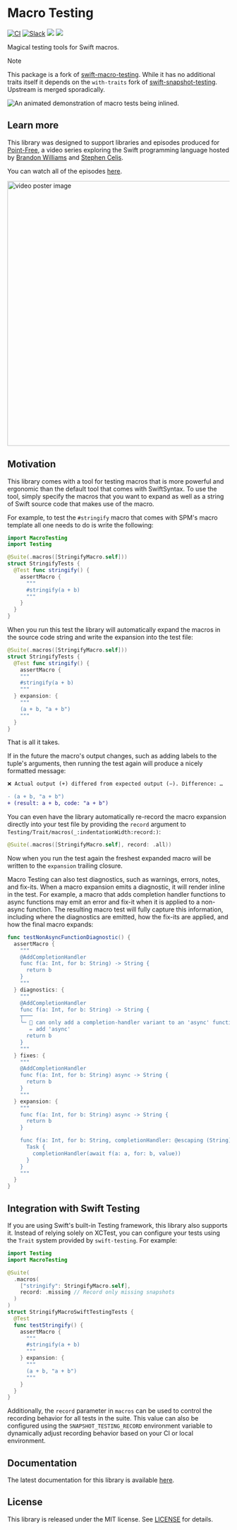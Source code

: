 # Macro Testing

[![CI](https://github.com/pointfreeco/swift-macro-testing/workflows/CI/badge.svg)](https://github.com/pointfreeco/swift-macro-testing/actions?query=workflow%3ACI)
[![Slack](https://img.shields.io/badge/slack-chat-informational.svg?label=Slack&logo=slack)](https://www.pointfree.co/slack-invite)
[![](https://img.shields.io/endpoint?url=https%3A%2F%2Fswiftpackageindex.com%2Fapi%2Fpackages%2Fpointfreeco%2Fswift-macro-testing%2Fbadge%3Ftype%3Dswift-versions)](https://swiftpackageindex.com/pointfreeco/swift-macro-testing)
[![](https://img.shields.io/endpoint?url=https%3A%2F%2Fswiftpackageindex.com%2Fapi%2Fpackages%2Fpointfreeco%2Fswift-macro-testing%2Fbadge%3Ftype%3Dplatforms)](https://swiftpackageindex.com/pointfreeco/swift-macro-testing)

Magical testing tools for Swift macros.

>[!NOTE]
>This package is a fork of [swift-macro-testing](https://github.com/pointfreeco/swift-macro-testing). While it has no additional traits itself it depends on the `with-traits` fork of [swift-snapshot-testing](https://github.com/pointfreeco/swift-snapshot-testing). Upstream is merged sporadically.

<picture>
  <source media="(prefers-color-scheme: dark)" srcset="https://pointfreeco-blog.s3.amazonaws.com/posts/0114-macro-testing/macro-testing-full-dark.gif">
  <source media="(prefers-color-scheme: light)" srcset="https://pointfreeco-blog.s3.amazonaws.com/posts/0114-macro-testing/macro-testing-full.gif">
  <img alt="An animated demonstration of macro tests being inlined." src="https://pointfreeco-blog.s3.amazonaws.com/posts/0114-macro-testing/macro-testing-full.gif">
</picture>

## Learn more

This library was designed to support libraries and episodes produced for [Point-Free][point-free], a
video series exploring the Swift programming language hosted by [Brandon Williams][mbrandonw] and
[Stephen Celis][stephencelis].

You can watch all of the episodes [here][macro-testing-episodes].

<a href="https://www.pointfree.co/collections/macros">
  <img alt="video poster image" src="https://d3rccdn33rt8ze.cloudfront.net/episodes/0250.jpeg" width="600">
</a>

## Motivation

This library comes with a tool for testing macros that is more powerful and ergonomic than the
default tool that comes with SwiftSyntax. To use the tool, simply specify the macros that you want
to expand as well as a string of Swift source code that makes use of the macro.

For example, to test the `#stringify` macro that comes with SPM's macro template all one needs to
do is write the following: 

```swift
import MacroTesting
import Testing

@Suite(.macros([StringifyMacro.self]))
struct StringifyTests {
  @Test func stringify() {
    assertMacro {
      """
      #stringify(a + b)
      """
    }
  }
}
```

When you run this test the library will automatically expand the macros in the source code string
and write the expansion into the test file:

```swift
@Suite(.macros([StringifyMacro.self]))
struct StringifyTests {
  @Test func stringify() {
    assertMacro {
    """
    #stringify(a + b)
    """
  } expansion: {
    """
    (a + b, "a + b")
    """
  }
}
```

That is all it takes.

If in the future the macro's output changes, such as adding labels to the tuple's arguments, then
running the test again will produce a nicely formatted message:

```diff
❌ Actual output (+) differed from expected output (−). Difference: …

- (a + b, "a + b")
+ (result: a + b, code: "a + b")
```

You can even have the library automatically re-record the macro expansion directly into your test
file by providing the `record` argument to ``Testing/Trait/macros(_:indentationWidth:record:)``:

```swift
@Suite(.macros([StringifyMacro.self], record: .all))
```

Now when you run the test again the freshest expanded macro will be written to the `expansion` 
trailing closure.

Macro Testing can also test diagnostics, such as warnings, errors, notes, and fix-its. When a macro
expansion emits a diagnostic, it will render inline in the test. For example, a macro that adds
completion handler functions to async functions may emit an error and fix-it when it is applied to a
non-async function. The resulting macro test will fully capture this information, including where
the diagnostics are emitted, how the fix-its are applied, and how the final macro expands:

```swift
func testNonAsyncFunctionDiagnostic() {
  assertMacro {
    """
    @AddCompletionHandler
    func f(a: Int, for b: String) -> String {
      return b
    }
    """
  } diagnostics: {
    """
    @AddCompletionHandler
    func f(a: Int, for b: String) -> String {
    ┬───
    ╰─ 🛑 can only add a completion-handler variant to an 'async' function
       ✏️ add 'async'
      return b
    }
    """
  } fixes: {
    """
    @AddCompletionHandler
    func f(a: Int, for b: String) async -> String {
      return b
    }
    """
  } expansion: {
    """
    func f(a: Int, for b: String) async -> String {
      return b
    }

    func f(a: Int, for b: String, completionHandler: @escaping (String) -> Void) {
      Task {
        completionHandler(await f(a: a, for: b, value))
      }
    }
    """
  }
}
```

## Integration with Swift Testing

If you are using Swift's built-in Testing framework, this library also supports it. Instead of relying solely
on XCTest, you can configure your tests using the `Trait` system provided by `swift-testing`. For example:

```swift
import Testing
import MacroTesting

@Suite(
  .macros(
    ["stringify": StringifyMacro.self],
    record: .missing // Record only missing snapshots
  )
)
struct StringifyMacroSwiftTestingTests {
  @Test
  func testStringify() {
    assertMacro {
      """
      #stringify(a + b)
      """
    } expansion: {
      """
      (a + b, "a + b")
      """
    }
  }
}
```

Additionally, the `record` parameter in `macros` can be used to control the recording behavior for all
tests in the suite. This value can also be configured using the `SNAPSHOT_TESTING_RECORD` environment
variable to dynamically adjust recording behavior based on your CI or local environment.

## Documentation

The latest documentation for this library is available [here][macro-testing-docs].

## License

This library is released under the MIT license. See [LICENSE](LICENSE) for details.

[macro-testing-docs]: https://swiftpackageindex.com/pointfreeco/swift-macro-testing/main/documentation/macrotesting
[macro-testing-episodes]: https://www.pointfree.co/collections/macros
[mbrandonw]: https://github.com/mbrandonw
[point-free]: https://www.pointfree.co
[stephencelis]: https://github.com/stephencelis
